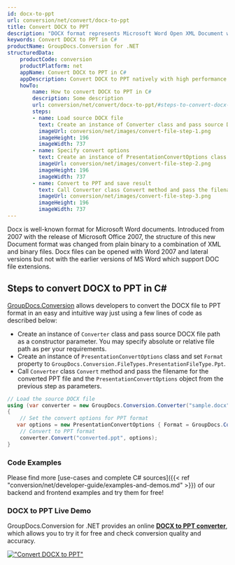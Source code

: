 ```yaml
---
id: docx-to-ppt
url: conversion/net/convert/docx-to-ppt
title: Convert DOCX to PPT
description: "DOCX format represents Microsoft Word Open XML Document with .docx extension. Learn how to convert DOCX to PPT file programmatically in C# language using GroupDocs.Conversion for .NET library."
keywords: Convert DOCX to PPT in C#
productName: GroupDocs.Conversion for .NET
structuredData:
    productCode: conversion
    productPlatform: net
    appName: Convert DOCX to PPT in C#
    appDescription: Convert DOCX to PPT natively with high performance using C# language and server side GroupDocs.Conversion for .NET APIs, without the use of any software like Microsoft or Open Office.
    howTo:
        name: How to convert DOCX to PPT in C# 
        description: Some description
        url: conversion/net/convert/docx-to-ppt/#steps-to-convert-docx-to-ppt-in-c
        steps:
        - name: Load source DOCX file 
          text: Create an instance of Converter class and pass source DOCX file path as a constructor parameter. You may specify absolute or relative file path as per your requirements. 
          imageUrl: conversion/net/images/convert-file-step-1.png
          imageHeight: 196
          imageWidth: 737
        - name: Specify convert options 
          text: Create an instance of PresentationConvertOptions class.
          imageUrl: conversion/net/images/convert-file-step-2.png
          imageHeight: 196
          imageWidth: 737
        - name: Convert to PPT and save result 
          text: Call Converter class Convert method and pass the filename for the converted HTML file and the PresentationConvertOptions object from the previous step as parameters.
          imageUrl: conversion/net/images/convert-file-step-3.png
          imageHeight: 196
          imageWidth: 737
---
```


Docx is well-known format for Microsoft Word documents. Introduced from 2007 with the release of Microsoft Office 2007, the structure of this new Document format was changed from plain binary to a combination of XML and binary files. Docx files can be opened with Word 2007 and lateral versions but not with the earlier versions of MS Word which support DOC file extensions.

## Steps to convert DOCX to PPT in C#

[GroupDocs.Conversion](https://products.groupdocs.com/conversion/net) allows developers to convert the DOCX file to PPT format in an easy and intuitive way just using a few lines of code as described below:

* Create an instance of `Converter` class and pass source DOCX file path as a constructor parameter. You may specify absolute or relative file path as per your requirements. 
* Create an instance of `PresentationConvertOptions` class and set `Format` property to `GroupDocs.Conversion.FileTypes.PresentationFileType.Ppt`.
* Call `Converter` class `Convert` method and pass the filename for the converted PPT file and the `PresentationConvertOptions` object from the previous step as parameters.

```csharp
// Load the source DOCX file
using (var converter = new GroupDocs.Conversion.Converter("sample.docx"))
{
    // Set the convert options for PPT format
   var options = new PresentationConvertOptions { Format = GroupDocs.Conversion.FileTypes.PresentationFileType.Ppt };
    // Convert to PPT format
    converter.Convert("converted.ppt", options);
}
```

### Code Examples

Please find more [use-cases and complete C# sources]({{< ref "conversion/net/developer-guide/examples-and-demos.md" >}}) of our backend and frontend examples and try them for free!

### DOCX to PPT Live Demo

GroupDocs.Conversion for .NET provides an online [**DOCX to PPT converter**](https://products.groupdocs.app/conversion/docx-to-ppt), which allows you to try it for free and check conversion quality and accuracy.

[!["Convert DOCX to PPT"](conversion/net/images/convert-to-ppt/convert-docx-to-ppt.png)](https://products.groupdocs.app/conversion/docx-to-ppt)